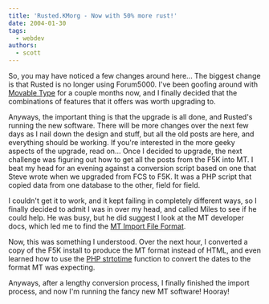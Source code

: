 ```yaml
---
title: 'Rusted.KMorg - Now with 50% more rust!'
date: 2004-01-30
tags:
  - webdev
authors:
  - scott
---
```


So, you may have noticed a few changes around here... The biggest change is that Rusted is no longer using Forum5000. I've been goofing around with [Movable Type](http://www.movabletype.org/) for a couple months now, and I finally decided that the combinations of features that it offers was worth upgrading to.

Anyways, the important thing is that the upgrade is all done, and Rusted's running the new software. There will be more changes over the next few days as I nail down the design and stuff, but all the old posts are here, and everything should be working. If you're interested in the more geeky aspects of the upgrade, read on... Once I decided to upgrade, the next challenge was figuring out how to get all the posts from the F5K into MT. I beat my head for an evening against a conversion script based on one that Steve wrote when we upgraded from FCS to F5K. It was a PHP script that copied data from one database to the other, field for field.

I couldn't get it to work, and it kept failing in completely different ways, so I finally decided to admit I was in over my head, and called Miles to see if he could help. He was busy, but he did suggest I look at the MT developer docs, which led me to find the [MT Import File Format](http://www.movabletype.org/docs/mtimport.html).

Now, this was something I understood. Over the next hour, I converted a copy of the F5K install to produce the MT format instead of HTML, and even learned how to use the [PHP strtotime](http://www.php.net/strtotime) function to convert the dates to the format MT was expecting.

Anyways, after a lengthy conversion process, I finally finished the import process, and now I'm running the fancy new MT software! Hooray!
